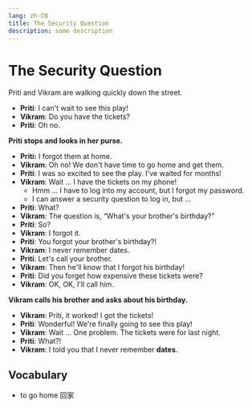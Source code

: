 ```yaml
---
lang: zh-CN
title: The Security Question
description: some description
---
```


# The Security Question

Priti and Vikram are walking quickly down the street.

- **Priti**: I can't wait to see this play!
- **Vikram**: Do you have the tickets?
- **Priti**: Oh no.

**Priti stops and looks in her purse.**

- **Priti:** I forgot them at home.
- **Vikram**: Oh no! We don't have time to go home and get them.
- **Priti**: I was so excited to see the play. I've waited for months!
- **Vikram**: Wait … I have the tickets on my phone!
  - Hmm … I have to log into my account, but I forgot my password.
  - I can answer a security question to log in, but …
- **Priti**: What?
- **Vikram**: The question is, “What's your brother's birthday?”
- **Priti**: So?
- **Vikram**: I forgot it.
- **Priti**: You forgot your brother's birthday?!
- **Vikram**: I never remember dates.
- **Priti**: Let's call your brother.
- **Vikram**: Then he'll know that I forgot his birthday!
- **Priti**: Did you forget how expensive these tickets were?
- **Vikram**: OK, OK, I'll call him.

**Vikram calls his brother and asks about his birthday.**

- **Vikram**: Priti, it worked! I got the tickets!
- **Priti**: Wonderful! We're finally going to see this play!
- **Vikram**: Wait … One problem. The tickets were for last night.
- **Priti**: What?!
- **Vikram**: I told you that I never remember **dates**.

## Vocabulary

- to go home 回家
